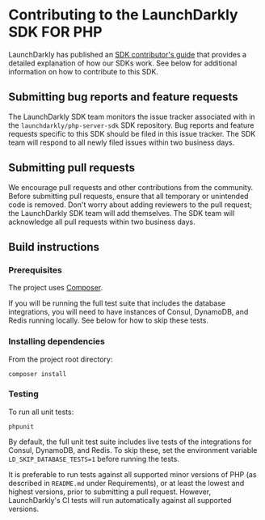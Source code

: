 # Contributing to the LaunchDarkly SDK FOR PHP

LaunchDarkly has published an [SDK contributor's guide](https://docs.launchdarkly.com/docs/sdk-contributors-guide) that provides a detailed explanation of how our SDKs work. See below for additional information on how to contribute to this SDK.

## Submitting bug reports and feature requests
 
The LaunchDarkly SDK team monitors the issue tracker associated with in the `launchdarkly/php-server-sdk` SDK repository. Bug reports and feature requests specific to this SDK should be filed in this issue tracker. The SDK team will respond to all newly filed issues within two business days.

## Submitting pull requests
 
We encourage pull requests and other contributions from the community. Before submitting pull requests, ensure that all temporary or unintended code is removed. Don't worry about adding reviewers to the pull request; the LaunchDarkly SDK team will add themselves. The SDK team will acknowledge all pull requests within two business days.

## Build instructions

### Prerequisites

The project uses [Composer](https://getcomposer.org/).

If you will be running the full test suite that includes the database integrations, you will need to have instances of Consul, DynamoDB, and Redis running locally. See below for how to skip these tests.

### Installing dependencies

From the project root directory:

```
composer install
```

### Testing

To run all unit tests:

```
phpunit
```

By default, the full unit test suite includes live tests of the integrations for Consul, DynamoDB, and Redis. To skip these, set the environment variable `LD_SKIP_DATABASE_TESTS=1` before running the tests.

It is preferable to run tests against all supported minor versions of PHP (as described in `README.md` under Requirements), or at least the lowest and highest versions, prior to submitting a pull request. However, LaunchDarkly's CI tests will run automatically against all supported versions.
